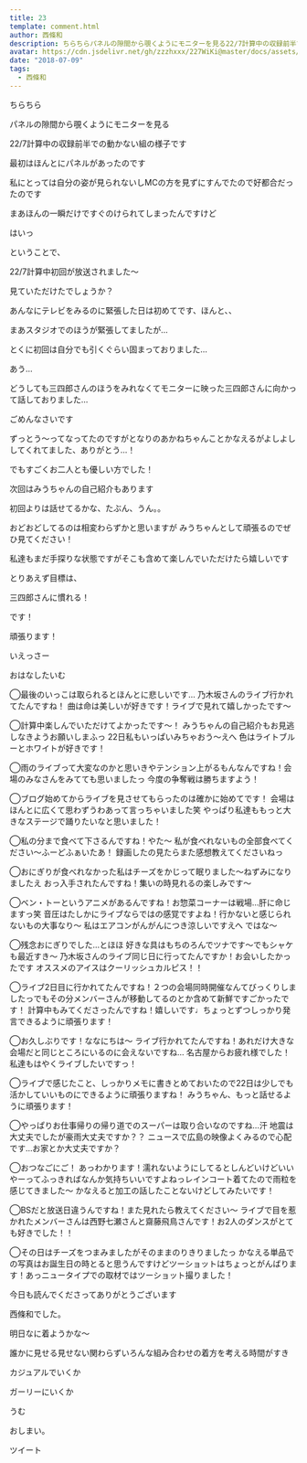 ```yaml
---
title: 23
template: comment.html
author: 西條和
description: ちらちらパネルの隙間から覗くようにモニターを見る22/7計算中の収録前半での動かない組の様子です最初はほんとにパネルがあったのです私にとっ...
avatar: https://cdn.jsdelivr.net/gh/zzzhxxx/227WiKi@master/docs/assets/photo/avatar/nagomi.jpg
date: "2018-07-09"
tags:
  - 西條和
---
```

















ちらちら












パネルの隙間から覗くようにモニターを見る












22/7計算中の収録前半での動かない組の様子です












最初はほんとにパネルがあったのです









私にとっては自分の姿が見られないしMCの方を見ずにすんでたので好都合だったのです











まあほんの一瞬だけですぐのけられてしまったんですけど











はいっ





ということで、







22/7計算中初回が放送されました〜





見ていただけたでしょうか？










あんなにテレビをみるのに緊張した日は初めてです、ほんと、、














まあスタジオでのほうが緊張してましたが…









とくに初回は自分でも引くぐらい固まっておりました…





あう…













どうしても三四郎さんのほうをみれなくてモニターに映った三四郎さんに向かって話しておりました…







ごめんなさいです










ずっとう〜ってなってたのですがとなりのあかねちゃんことかなえるがよしよししてくれてました、ありがとう…！










でもすごくお二人とも優しい方でした！










次回はみうちゃんの自己紹介もあります








初回よりは話せてるかな、たぶん、うん。。












おどおどしてるのは相変わらずかと思いますが
みうちゃんとして頑張るのでぜひ見てください！















私達もまだ手探りな状態ですがそこも含めて楽しんでいただけたら嬉しいです






















とりあえず目標は、



三四郎さんに慣れる！




です！








頑張ります！










いえっさー








おはなしたいむ






◯最後のいっこは取られるとほんとに悲しいです…
乃木坂さんのライブ行かれてたんですね！
曲は命は美しいが好きです！ライブで見れて嬉しかったです〜








◯計算中楽しんでいただけてよかったです〜！
みうちゃんの自己紹介もお見逃しなきようお願いしまふっ
22日私もいっぱいみちゃおう〜えへ
色はライトブルーとホワイトが好きです！





◯雨のライブって大変なのかと思いきやテンション上がるもんなんですね！会場のみなさんをみてても思いましたっ
今度の争奪戦は勝ちますよう！







◯ブログ始めてからライブを見させてもらったのは確かに始めてです！
会場はほんとに広くて思わずうわあって言っちゃいました笑
やっぱり私達ももっと大きなステージで踊りたいなと思いました！





◯私の分まで食べて下さるんですね！やた〜
私が食べれないもの全部食べてください〜ふーどふぁいたあ！
録画したの見たらまた感想教えてくださいねっ






◯おにぎりが食べれなかった私はチーズをかじって眠りました〜ねずみになりましたえ
おっ入手されたんですね！集いの時見れるの楽しみです〜






◯ベン・トーというアニメがあるんですね！お惣菜コーナーは戦場…肝に命じますっ笑
音圧はたしかにライブならではの感覚ですよね！行かないと感じられないもの大事なり〜
私はエアコンがんがんにつき涼しいですえへ
ではな〜








◯残念おにぎりでした…とほほ
好きな具はもちのろんでツナです〜でもシャケも最近すき〜
乃木坂さんのライブ同じ日に行ってたんですか！お会いしたかったです
オススメのアイスはクーリッシュカルピス！！






◯ライブ2日目に行かれてたんですね！２つの会場同時開催なんてびっくりしましたっでもその分メンバーさんが移動してるのとか含めて新鮮ですごかったです！
計算中もみてくださったんですね！嬉しいです♩ちょっとずつしっかり発言できるように頑張ります！






◯お久しぶりです！ななにちは〜
ライブ行かれてたんですね！あれだけ大きな会場だと同じところにいるのに会えないですね…
名古屋からお疲れ様でした！私達もはやくライブしたいですっ！






◯ライブで感じたこと、しっかりメモに書きとめておいたので22日は少しでも活かしていいものにできるように頑張りますね！
みうちゃん、もっと話せるように頑張ります！






◯やっぱりお仕事帰りの帰り道でのスーパーは取り合いなのですね…汗
地震は大丈夫でしたが豪雨大丈夫ですか？？
ニュースで広島の映像よくみるので心配です…お家とか大丈夫ですか？






◯おつなごにご！
あっわかります！濡れないようにしてるとしんどいけどいいやーってふっきればなんか気持ちいいですよねっレインコート着てたので雨粒を感じてきました〜
かなえると加工の話したことないけどしてみたいです！







◯BSだと放送日違うんですね！また見れたら教えてください〜
ライブで目を惹かれたメンバーさんは西野七瀬さんと齋藤飛鳥さんです！お2人のダンスがとても好きでした！！







◯その日はチーズをつまみましたがそのままのりきりましたっ
かなえる単品での写真はお誕生日の時とると思うんですけどツーショットはちょっとがんばります！あっニュータイプでの取材ではツーショット撮りました！












今日も読んでくださってありがとうございます













西條和でした。










明日なに着ようかな〜








誰かに見せる見せない関わらずいろんな組み合わせの着方を考える時間がすき









カジュアルでいくか






ガーリーにいくか






うむ









おしまい。


ツイート



